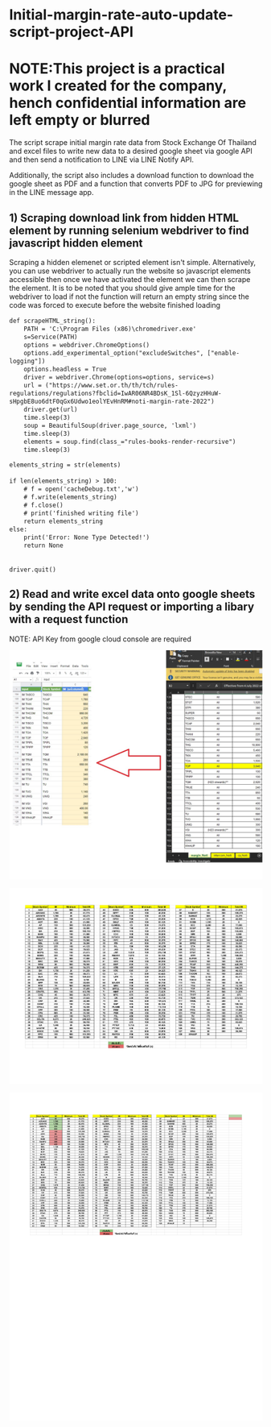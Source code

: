 # Initial-margin-rate-auto-update-script-project-API
# NOTE:This project is a practical work I created for the company, hench confidential information are left empty or blurred
The script scrape initial margin rate data from Stock Exchange Of Thailand and excel files to write new data to a desired google sheet via google API and then send a notification to LINE via LINE Notify API.

Additionally, the script also includes a download function to download the google sheet as PDF and a function that converts PDF to JPG for previewing in the LINE message app.

## 1) Scraping download link from hidden HTML element by running selenium webdriver to find javascript hidden element
Scraping a hidden elemenet or scripted element isn't simple. Alternatively, you can use webdriver to actually run the website so javascript elements accessible then once we have activated the element we can then scrape the element. It is to be noted that you should give ample time for the webdriver to load if not the function will return an empty string since the code was forced to execute before the website finished loading 
```
def scrapeHTML_string():
    PATH = 'C:\Program Files (x86)\chromedriver.exe'
    s=Service(PATH)
    options = webdriver.ChromeOptions() 
    options.add_experimental_option("excludeSwitches", ["enable-logging"])
    options.headless = True
    driver = webdriver.Chrome(options=options, service=s)
    url = ("https://www.set.or.th/th/tch/rules-regulations/regulations?fbclid=IwAR06NR4BDsK_1Sl-6QzyzHHuW-sHpgbE8uo6dtF0qGx6Udwo1eolYEvHnRM#noti-margin-rate-2022")
    driver.get(url)
    time.sleep(3)
    soup = BeautifulSoup(driver.page_source, 'lxml')
    time.sleep(3)
    elements = soup.find(class_="rules-books-render-recursive")
    time.sleep(3)
```

    elements_string = str(elements)

    if len(elements_string) > 100:
        # f = open('cacheDebug.txt','w')
        # f.write(elements_string)
        # f.close()
        # print('finished writing file')
        return elements_string
    else:
        print('Error: None Type Detected!')
        return None


    driver.quit()
    

## 2) Read and write excel data onto google sheets by sending the API request or importing a libary with a request function 
NOTE: API Key from google cloud console are required


![](output.jpg)


![](page0.jpg)

![](page5.jpg)
